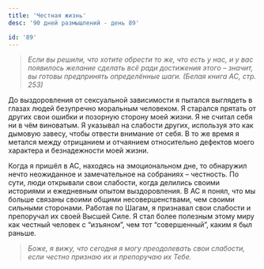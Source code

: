 ```yaml
---
title: 'Честная жизнь'
desc: '90 дней размышлений - день 89'

id: '89'
---
```


> _Если вы решили, что хотите обрести то же, что есть у нас, и у вас появилось
> желание сделать всё ради достижения этого – значит, вы готовы предпринять
> определённые шаги. (Белая книга АС, стр. 253)_

До выздоровления от сексуальной зависимости я пытался выглядеть в глазах людей
безупречно моральным человеком. Я старался прятать от других свои ошибки и
позорную сторону моей жизни. Я не считал себя ни в чём виноватым. Я указывал
на слабости других, используя это как дымовую завесу, чтобы отвести внимание
от себя. В то же время я метался между отрицанием и отчаянием относительно
дефектов моего характера и безнадежности моей жизни.

Когда я пришёл в АС, находясь на эмоциональном дне, то обнаружил нечто
неожиданное и замечательное на собраниях – честность. По сути, люди открывали
свои слабости, когда делились своими историями и ежедневным опытом
выздоровления. В АС я понял, что мы больше связаны своими общими
несовершенствами, чем своими сильными сторонами. Работая по Шагам, я признавал
свои слабости и препоручал их своей Высшей Силе. Я стал более полезным этому
миру как честный человек с “изъяном”, чем тот “совершенный”, каким я был
раньше.

> _Боже, я вижу, что сегодня я могу преодолевать свои слабости, если честно
> признаю их и препоручаю их Тебе._
